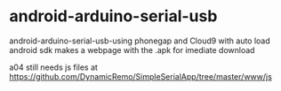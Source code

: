# android-arduino-serial-usb
android-arduino-serial-usb-using phonegap and Cloud9 with auto load android sdk makes a webpage with the .apk for imediate download






a04 still needs js files at 
https://github.com/DynamicRemo/SimpleSerialApp/tree/master/www/js

